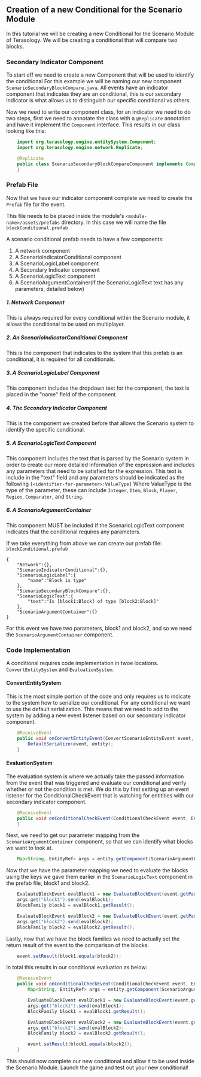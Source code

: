 ## Creation of a new Conditional for the Scenario Module

In this tutorial we will be creating a new Conditional for the Scenario Module of Terasology.
We will be creating a conditional that will compare two blocks.

### Secondary Indicator Component

To start off we need to create a new Component that will be used to identify the conditional For this example we will be naming our new component `ScenarioSecondaryBlockCompare.java`. All events have an indicator component that indicates they are an conditional, this is our secondary indicator is what allows us to distinguish our specific conditional vs others.

Now we need to write our component class, for an indicator we need to do two steps, first we need to annotate the class with a `@Replicate` annotation and have it implement the `Component` interface. This results in our class looking like this:


```java
	import org.terasology.engine.entitySystem.Component;
	import org.terasology.engine.network.Replicate;

	@Replicate
	public class ScenarioSecondaryBlockCompareComponent implements Component {
	}
```

### Prefab File

Now that we have our indicator component complete we need to create the `Prefab` file for the event. 

This file needs to be placed inside the module's `<module-name>/assets/prefabs` directory. In this case we will name the file `blockConditional.prefab`

A scenario conditional prefab needs to have a few components:
1) A network component
2) A ScenarioIndicatorConditional component
3) A ScenarioLogicLabel component
4) A Secondary Indicator component
5) A ScenarioLogicText component
6) A ScenarioArgumentContainer(If the ScenarioLogicText text has any parameters, detailed below)

##### 1. Network Component
This is always required for every conditional within the Scenario module, it allows the conditional to be used on multiplayer.
    
##### 2. An ScenarioIndicatorConditional Component
This is the component that indicates to the system that this prefab is an conditional, it is required for all conditionals.

##### 3. A ScenarioLogicLabel Component
This component includes the dropdown text for the component, the text is placed in the "name" field of the component.

##### 4. The Secondary Indicator Component
This is the component we created before that allows the Scenario system to identify the specific conditional.

##### 5. A ScenarioLogicText Component
This component includes the text that is parsed by the Scenario system in order to create our more detailed information of the expression and includes any parameters that need to be satisfied for the expression. This text is include in the "text" field and any parameters should be indicated as the following `[<identifier-for-parameter>:ValueType]` Where ValueType is the type of the parameter, these can include `Integer`, `Item`, `Block`, `Player`, `Region`, `Comparator`, and  `String`.

##### 6. A ScenarioArgumentContainer
This component MUST be included if the ScenarioLogicText component indicates that the conditional requires any parameters.


If we take everything from above we can create our prefab file:
`blockConditional.prefab`
```
{
    "Network":{},
    "ScenarioIndicatorConditional":{},
    "ScenarioLogicLabel":{
        "name":"Block is type"
    },
    "ScenarioSecondaryBlockCompare":{},
    "ScenarioLogicText":{
        "text":"Is [block1:Block] of type [block2:Block]"
    },
    "ScenarioArgumentContainer":{}
}
```
For this event we have two parameters, block1 and block2, and so we need the `ScenarioArgumentContainer` component.


### Code Implementation

A conditional requires code implementation in twoe locations. `ConvertEntitySystem` and `EvaluationSystem`.


#### ConvertEntitySystem

This is the most simple portion of the code and only requires us to indicate to the system how to serialize our conditional. For any conditional we want to use the default serialization. This means that we need to add to the system by adding a new event listener based on our secondary indicator component.

```java
	@ReceiveEvent
    public void onConvertEntityEvent(ConvertScenarioEntityEvent event, EntityRef entity, ScenarioSecondaryBlockCompare component) 		{
        DefaultSerialize(event, entity);
    }
```

#### EvaluationSystem

The evaluation system is where we actually take the passed information from the event that was triggered and evaluate our conditional and verify whether or not the condition is met. We do this by first setting up an event listener for the ConditionalCheckEvent that is watching for entitities with our secondary indicator component.
```java
	@ReceiveEvent
    public void onConditionalCheckEvent(ConditionalCheckEvent event, EntityRef entity, ScenarioSecondaryBlockCompareComponent comp){
    }
```

Next, we need to get our parameter mapping from the `ScenarioArgumentContainer` component, so that we can identify what blocks we want to look at.
```java
	Map<String, EntityRef> args = entity.getComponent(ScenarioArgumentContainerComponent.class).arguments;
```

Now that we have the parameter mapping we need to evaluate the blocks using the keys we gave them earlier in the `ScenarioLogicText` component in the prefab file, block1 and block2.

```java
	EvaluateBlockEvent evalBlock1 = new EvaluateBlockEvent(event.getPassedEntity());
    args.get("block1").send(evalBlock1);
    BlockFamily block1 = evalBlock1.getResult();

	EvaluateBlockEvent evalBlock2 = new EvaluateBlockEvent(event.getPassedEntity());
	args.get("block2").send(evalBlock2);
	BlockFamily block2 = evalBlock2.getResult();
```

Lastly, now that we have the block families we need to actually set the return result of the event to the comparison of the blocks.

```java
	event.setResult(block1.equals(block2));
```

In total this results in our conditional evaluation as below:
```java
	@ReceiveEvent
    public void onConditionalCheckEvent(ConditionalCheckEvent event, EntityRef entity, ScenarioSecondaryBlockCompareComponent comp){
        Map<String, EntityRef> args = entity.getComponent(ScenarioArgumentContainerComponent.class).arguments;

        EvaluateBlockEvent evalBlock1 = new EvaluateBlockEvent(event.getPassedEntity());
        args.get("block1").send(evalBlock1);
        BlockFamily block1 = evalBlock1.getResult();

        EvaluateBlockEvent evalBlock2 = new EvaluateBlockEvent(event.getPassedEntity());
        args.get("block2").send(evalBlock2);
        BlockFamily block2 = evalBlock2.getResult();

        event.setResult(block1.equals(block2));
    }
```


This should now complete our new conditional and allow it to be used inside the Scenario Module. Launch the game and test out your new conditional!